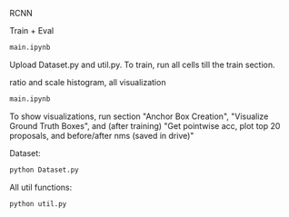 RCNN

Train + Eval 
```bash
main.ipynb
```
Upload Dataset.py and util.py. To train, run all cells till the train section. 


ratio and scale histogram, all visualization
```bash
main.ipynb
```
To show visualizations, run section "Anchor Box Creation", "Visualize Ground Truth Boxes", and (after training) "Get pointwise acc,
plot top 20 proposals, and before/after nms (saved in drive)"


Dataset:
```bash
python Dataset.py
```

All util functions:
```bash
python util.py
```
